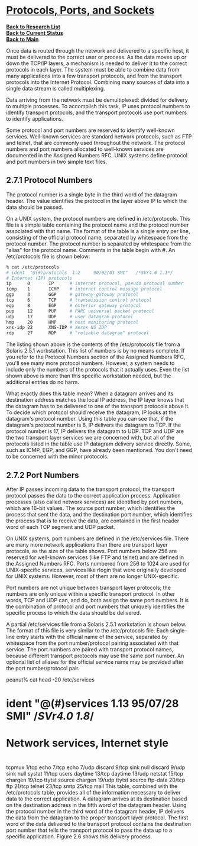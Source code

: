 # **[Protocols, Ports, and Sockets](https://web.deu.edu.tr/doc/oreily/networking/tcpip/ch02_07.htm#:~:text=The%20protocol%20number%20is%20a,defined%20in%20%2Fetc%2Fprotocols.)**

**[Back to Research List](../../../../../research_list.md)**\
**[Back to Current Status](../../../../../../a_status/current_tasks.md)**\
**[Back to Main](../../../../../../README.md)**

Once data is routed through the network and delivered to a specific host, it must be delivered to the correct user or process. As the data moves up or down the TCP/IP layers, a mechanism is needed to deliver it to the correct protocols in each layer. The system must be able to combine data from many applications into a few transport protocols, and from the transport protocols into the Internet Protocol. Combining many sources of data into a single data stream is called multiplexing.

Data arriving from the network must be demultiplexed: divided for delivery to multiple processes. To accomplish this task, IP uses protocol numbers to identify transport protocols, and the transport protocols use port numbers to identify applications.

Some protocol and port numbers are reserved to identify well-known services. Well-known services are standard network protocols, such as FTP and telnet, that are commonly used throughout the network. The protocol numbers and port numbers allocated to well-known services are documented in the Assigned Numbers RFC. UNIX systems define protocol and port numbers in two simple text files.

## 2.7.1 Protocol Numbers

The protocol number is a single byte in the third word of the datagram header. The value identifies the protocol in the layer above IP to which the data should be passed.

On a UNIX system, the protocol numbers are defined in /etc/protocols. This file is a simple table containing the protocol name and the protocol number associated with that name. The format of the table is a single entry per line, consisting of the official protocol name, separated by whitespace from the protocol number. The protocol number is separated by whitespace from the "alias" for the protocol name. Comments in the table begin with #. An /etc/protocols file is shown below:

```bash
% cat /etc/protocols
# ident  "@(#)protocols  1.2     90/02/03 SMI"   /*SVr4.0 1.1*/
# Internet (IP) protocols
ip      0       IP      # internet protocol, pseudo protocol number
icmp    1       ICMP    # internet control message protocol
ggp     3       GGP     # gateway-gateway protocol
tcp     6       TCP     # transmission control protocol
egp     8       EGP     # exterior gateway protocol
pup     12      PUP     # PARC universal packet protocol
udp     17      UDP     # user datagram protocol
hmp     20      HMP     # host monitoring protocol
xns-idp 22      XNS-IDP # Xerox NS IDP
rdp     27      RDP     # "reliable datagram" protocol
```

The listing shown above is the contents of the /etc/protocols file from a Solaris 2.5.1 workstation. This list of numbers is by no means complete. If you refer to the Protocol Numbers section of the Assigned Numbers RFC, you'll see many more protocol numbers. However, a system needs to include only the numbers of the protocols that it actually uses. Even the list shown above is more than this specific workstation needed, but the additional entries do no harm.

What exactly does this table mean? When a datagram arrives and its destination address matches the local IP address, the IP layer knows that the datagram has to be delivered to one of the transport protocols above it. To decide which protocol should receive the datagram, IP looks at the datagram's protocol number. Using this table you can see that, if the datagram's protocol number is 6, IP delivers the datagram to TCP. If the protocol number is 17, IP delivers the datagram to UDP. TCP and UDP are the two transport layer services we are concerned with, but all of the protocols listed in the table use IP datagram delivery service directly. Some, such as ICMP, EGP, and GGP, have already been mentioned. You don't need to be concerned with the minor protocols.

## 2.7.2 Port Numbers

After IP passes incoming data to the transport protocol, the transport protocol passes the data to the correct application process. Application processes (also called network services) are identified by port numbers, which are 16-bit values. The source port number, which identifies the process that sent the data, and the destination port number, which identifies the process that is to receive the data, are contained in the first header word of each TCP segment and UDP packet.

On UNIX systems, port numbers are defined in the /etc/services file. There are many more network applications than there are transport layer protocols, as the size of the table shows. Port numbers below 256 are reserved for well-known services (like FTP and telnet) and are defined in the Assigned Numbers RFC. Ports numbered from 256 to 1024 are used for UNIX-specific services, services like rlogin that were originally developed for UNIX systems. However, most of them are no longer UNIX-specific.

Port numbers are not unique between transport layer protocols; the numbers are only unique within a specific transport protocol. In other words, TCP and UDP can, and do, both assign the same port numbers. It is the combination of protocol and port numbers that uniquely identifies the specific process to which the data should be delivered.

A partial /etc/services file from a Solaris 2.5.1 workstation is shown below. The format of this file is very similar to the /etc/protocols file. Each single-line entry starts with the official name of the service, separated by whitespace from the port number/protocol pairing associated with that service. The port numbers are paired with transport protocol names, because different transport protocols may use the same port number. An optional list of aliases for the official service name may be provided after the port number/protocol pair.

peanut% cat head -20 /etc/services

# ident  "@(#)services   1.13    95/07/28 SMI"   /*SVr4.0 1.8*/

#

# Network services, Internet style

#

tcpmux          1/tcp
echo            7/tcp
echo            7/udp
discard         9/tcp           sink null
discard         9/udp           sink null
systat          11/tcp          users
daytime         13/tcp
daytime         13/udp
netstat         15/tcp
chargen         19/tcp          ttytst source
chargen         19/udp          ttytst source
ftp-data        20/tcp
ftp             21/tcp
telnet          23/tcp
smtp            25/tcp          mail
This table, combined with the /etc/protocols table, provides all of the information necessary to deliver data to the correct application. A datagram arrives at its destination based on the destination address in the fifth word of the datagram header. Using the protocol number in the third word of the datagram header, IP delivers the data from the datagram to the proper transport layer protocol. The first word of the data delivered to the transport protocol contains the destination port number that tells the transport protocol to pass the data up to a specific application. Figure 2.6 shows this delivery process.

